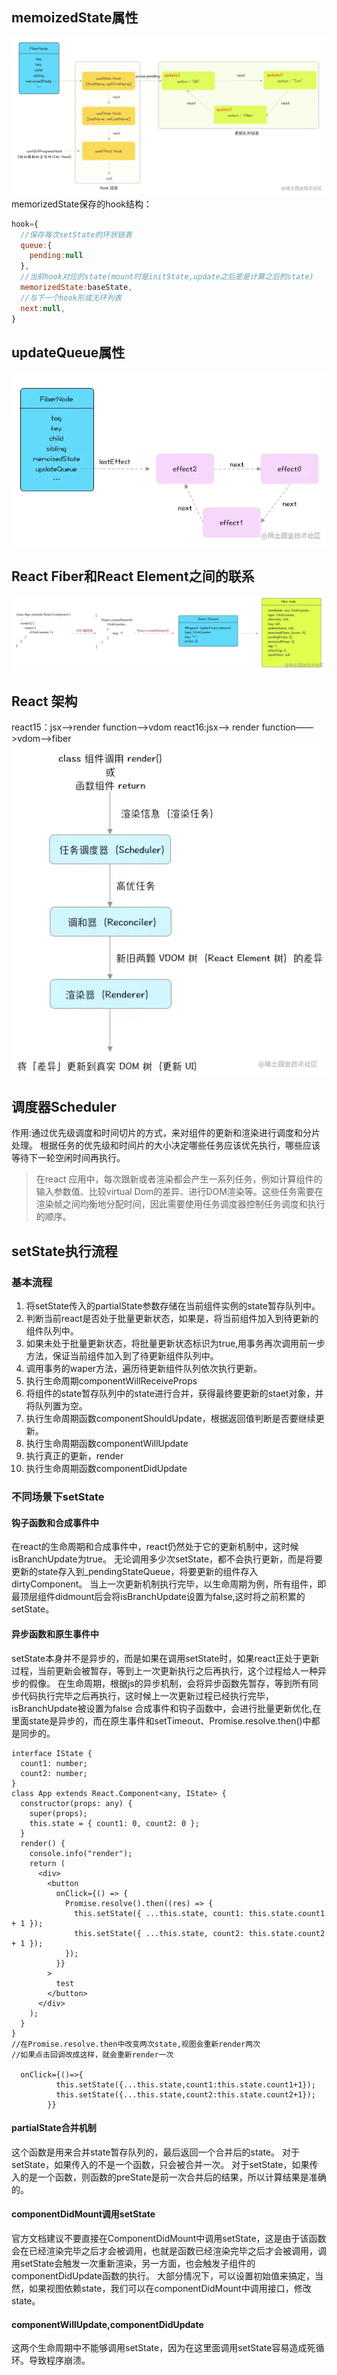 ## memoizedState属性
![Alt text](image.png)
memorizedState保存的hook结构：
```javascript
hook={
  //保存每次setState的环状链表
  queue:{
    pending:null
  },
  //当前hook对应的state(mount时是initState,update之后是是计算之后的state)
  memorizedState:baseState,
  //与下一个hook形成无环列表
  next:null,
}
```
## updateQueue属性
![Alt text](image-1.png)
## React Fiber和React Element之间的联系
![Alt text](image-2.png)
## React 架构
react15：jsx——>render function——>vdom
react16:jsx——> render function——>vdom——>fiber
![Alt text](image-3.png)

## 调度器Scheduler
作用:通过优先级调度和时间切片的方式，来对组件的更新和渲染进行调度和分片处理。
根据任务的优先级和时间片的大小决定哪些任务应该优先执行，哪些应该等待下一轮空闲时间再执行。
> 在react 应用中，每次跟新或者渲染都会产生一系列任务，例如计算组件的输入参数值、比较virtual Dom的差异、进行DOM渲染等。这些任务需要在渲染帧之间均衡地分配时间，因此需要使用任务调度器控制任务调度和执行的顺序。

## setState执行流程
### 基本流程

1. 将setState传入的partialState参数存储在当前组件实例的state暂存队列中。
2. 判断当前react是否处于批量更新状态，如果是，将当前组件加入到待更新的组件队列中。
3. 如果未处于批量更新状态，将批量更新状态标识为true,用事务再次调用前一步方法，保证当前组件加入到了待更新组件队列中。
4. 调用事务的waper方法，遍历待更新组件队列依次执行更新。
5. 执行生命周期componentWillReceiveProps
6. 将组件的state暂存队列中的state进行合并，获得最终要更新的staet对象，并将队列置为空。
7. 执行生命周期函数componentShouldUpdate，根据返回值判断是否要继续更新。
8. 执行生命周期函数componentWillUpdate
9. 执行真正的更新，render
10. 执行生命周期函数componentDidUpdate
### 不同场景下setState
#### 钩子函数和合成事件中
在react的生命周期和合成事件中，react仍然处于它的更新机制中，这时候isBranchUpdate为true。
无论调用多少次setState，都不会执行更新，而是将要更新的state存入到_pendingStateQueue，将要更新的组件存入dirtyComponent。
当上一次更新机制执行完毕，以生命周期为例，所有组件，即最顶层组件didmount后会将isBranchUpdate设置为false,这时将之前积累的setState。
#### 异步函数和原生事件中
setState本身并不是异步的，而是如果在调用setState时，如果react正处于更新过程，当前更新会被暂存，等到上一次更新执行之后再执行，这个过程给人一种异步的假像。
在生命周期，根据js的异步机制，会将异步函数先暂存，等到所有同步代码执行完毕之后再执行，这时候上一次更新过程已经执行完毕，isBranchUpdate被设置为false
合成事件和钩子函数中，会进行批量更新优化,在里面state是异步的，而在原生事件和setTimeout、Promise.resolve.then()中都是同步的。
```tsx
interface IState {
  count1: number;
  count2: number;
}
class App extends React.Component<any, IState> {
  constructor(props: any) {
    super(props);
    this.state = { count1: 0, count2: 0 };
  }
  render() {
    console.info("render");
    return (
      <div>
        <button
          onClick={() => {
            Promise.resolve().then((res) => {
              this.setState({ ...this.state, count1: this.state.count1 + 1 });
              this.setState({ ...this.state, count2: this.state.count2 + 1 });
            });
          }}
        >
          test
        </button>
      </div>
    );
  }
}
//在Promise.resolve.then中改变两次state,视图会重新render两次
//如果点击回调改成这样，就会重新render一次

  onClick={()=>{
          this.setState({...this.state,count1:this.state.count1+1});
          this.setState({...this.state,count2:this.state.count2+1});
        }}
```
#### partialState合并机制
这个函数是用来合并state暂存队列的，最后返回一个合并后的state。
对于setState，如果传入的不是一个函数，只会被合并一次。
对于setState，如果传入的是一个函数，则函数的preState是前一次合并后的结果，所以计算结果是准确的。
#### componentDidMount调用setState
官方文档建议不要直接在ComponentDidMount中调用setState，这是由于该函数会在已经渲染完毕之后才会被调用，也就是函数已经渲染完毕之后才会被调用，调用setState会触发一次重新渲染，另一方面，也会触发子组件的componentDidUpdate函数的执行。
大部分情况下，可以设置初始值来搞定，当然，如果视图依赖state，我们可以在componentDidMount中调用接口，修改state。

#### componentWillUpdate,componentDidUpdate
这两个生命周期中不能够调用setState，因为在这里面调用setState容易造成死循环。导致程序崩溃。
